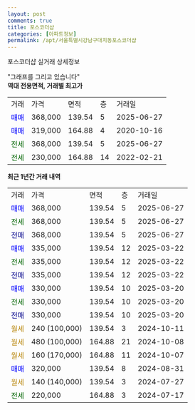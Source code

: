 ```yaml
---
layout: post
comments: true
title: 포스코더샵
categories: [아파트정보]
permalink: /apt/서울특별시강남구대치동포스코더샵
---
```


포스코더샵 실거래 상세정보

<script type="text/javascript">
  google.charts.load('current', {'packages':['line', 'corechart']});
  google.charts.setOnLoadCallback(drawChart);

  function drawChart() {
    var data = new google.visualization.DataTable();
    data.addColumn('date', '거래일');
    data.addColumn('number', "매매");
    data.addColumn('number', "전세");
    data.addColumn('number', "전매");

    data.addRows([[new Date(Date.parse("2025-06-27")), 368000, null, null], [new Date(Date.parse("2025-06-27")), null, 368000, null], [new Date(Date.parse("2025-06-27")), null, null, 368000], [new Date(Date.parse("2025-03-22")), 335000, null, null], [new Date(Date.parse("2025-03-22")), null, 335000, null], [new Date(Date.parse("2025-03-22")), null, null, 335000], [new Date(Date.parse("2025-03-20")), 330000, null, null], [new Date(Date.parse("2025-03-20")), null, 330000, null], [new Date(Date.parse("2025-03-20")), null, null, 330000], [new Date(Date.parse("2024-10-11")), null, null, null], [new Date(Date.parse("2024-10-08")), null, null, null], [new Date(Date.parse("2024-10-07")), null, null, null], [new Date(Date.parse("2024-08-31")), 320000, null, null], [new Date(Date.parse("2024-07-27")), null, null, null], [new Date(Date.parse("2024-07-17")), null, 220000, null]]);

    var options = {
      hAxis: {
        format: 'yyyy/MM/dd'
      },    
      lineWidth: 0,
      pointsVisible: true,    
      title: '최근 1년간 유형별 실거래가 분포',
      legend: { position: 'bottom' }
    };

    var formatter = new google.visualization.NumberFormat({pattern:'###,###'} );
    formatter.format(data, 1);
    formatter.format(data, 2);
    
    setTimeout(function() {
        var chart = new google.visualization.LineChart(document.getElementById('columnchart_material'));
        chart.draw(data, (options));
        document.getElementById('loading').style.display = 'none';
    }, 200);
  }
</script>


<div id="loading" style="z-index:20; display: block; margin-left: 0px">"그래프를 그리고 있습니다"</div>
<div id="columnchart_material" style="width: 95%; margin-left: 0px; display: block"></div>
<!-- contents start -->
<b>역대 전용면적, 거래별 최고가</b>
<table class="sortable">
    <tr>
      <td>거래</td>
      <td>가격</td>
      <td>면적</td>
      <td>층</td>
      <td>거래일</td>
    </tr>
        <tr>
          <td><a style="color: blue">매매</a></td>
          <td>368,000</td>
          <td>139.54</td>
          <td>5</td>
          <td>2025-06-27</td>
        </tr>            <tr>
          <td><a style="color: blue">매매</a></td>
          <td>319,000</td>
          <td>164.88</td>
          <td>4</td>
          <td>2020-10-16</td>
        </tr>        
        <tr>
              <td><a style="color: darkgreen">전세</a></td>
              <td>368,000</td>
              <td>139.54</td>
              <td>5</td>
              <td>2025-06-27</td>
            </tr>            <tr>
              <td><a style="color: darkgreen">전세</a></td>
              <td>230,000</td>
              <td>164.88</td>
              <td>14</td>
              <td>2022-02-21</td>
            </tr>        
    
</table>

<b>최근 1년간 거래 내역</b>

<table class="sortable">
    <tr>
      <td>거래</td>
      <td>가격</td>
      <td>면적</td>
      <td>층</td>
      <td>거래일</td>
    </tr>
    <tr>
      <td><a style="color: blue">매매</a></td>
      <td>368,000</td>
      <td>139.54</td>
      <td>5</td>
      <td>2025-06-27</td>
    </tr>          <tr>
      <td><a style="color: darkgreen">전세</a></td>
      <td>368,000</td>
      <td>139.54</td>
      <td>5</td>
      <td>2025-06-27</td>
    </tr>          <tr>
      <td><a style="color: darkblue">전매</a></td>
      <td>368,000</td>
      <td>139.54</td>
      <td>5</td>
      <td>2025-06-27</td>
    </tr>          <tr>
      <td><a style="color: blue">매매</a></td>
      <td>335,000</td>
      <td>139.54</td>
      <td>12</td>
      <td>2025-03-22</td>
    </tr>          <tr>
      <td><a style="color: darkgreen">전세</a></td>
      <td>335,000</td>
      <td>139.54</td>
      <td>12</td>
      <td>2025-03-22</td>
    </tr>          <tr>
      <td><a style="color: darkblue">전매</a></td>
      <td>335,000</td>
      <td>139.54</td>
      <td>12</td>
      <td>2025-03-22</td>
    </tr>          <tr>
      <td><a style="color: blue">매매</a></td>
      <td>330,000</td>
      <td>139.54</td>
      <td>10</td>
      <td>2025-03-20</td>
    </tr>          <tr>
      <td><a style="color: darkgreen">전세</a></td>
      <td>330,000</td>
      <td>139.54</td>
      <td>10</td>
      <td>2025-03-20</td>
    </tr>          <tr>
      <td><a style="color: darkblue">전매</a></td>
      <td>330,000</td>
      <td>139.54</td>
      <td>10</td>
      <td>2025-03-20</td>
    </tr>          <tr>
      <td><a style="color: darkgoldenrod">월세</a></td>
      <td>240 (100,000)</td>
      <td>139.54</td>
      <td>3</td>
      <td>2024-10-11</td>
    </tr>          <tr>
      <td><a style="color: darkgoldenrod">월세</a></td>
      <td>480 (100,000)</td>
      <td>164.88</td>
      <td>21</td>
      <td>2024-10-08</td>
    </tr>          <tr>
      <td><a style="color: darkgoldenrod">월세</a></td>
      <td>160 (170,000)</td>
      <td>164.88</td>
      <td>11</td>
      <td>2024-10-07</td>
    </tr>          <tr>
      <td><a style="color: blue">매매</a></td>
      <td>320,000</td>
      <td>139.54</td>
      <td>8</td>
      <td>2024-08-31</td>
    </tr>          <tr>
      <td><a style="color: darkgoldenrod">월세</a></td>
      <td>140 (140,000)</td>
      <td>139.54</td>
      <td>3</td>
      <td>2024-07-27</td>
    </tr>          <tr>
      <td><a style="color: darkgreen">전세</a></td>
      <td>220,000</td>
      <td>164.88</td>
      <td>3</td>
      <td>2024-07-17</td>
    </tr>      </table>
<!-- contents end -->    

